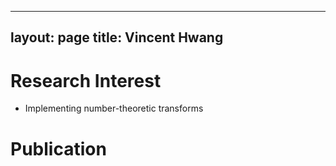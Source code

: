 
---
layout: page
title: Vincent Hwang
---


# Research Interest
- Implementing number-theoretic transforms

# Publication


